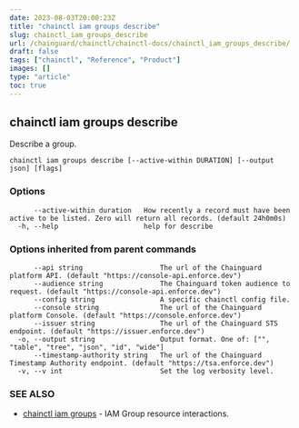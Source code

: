 ```yaml
---
date: 2023-08-03T20:00:23Z
title: "chainctl iam groups describe"
slug: chainctl_iam_groups_describe
url: /chainguard/chainctl/chainctl-docs/chainctl_iam_groups_describe/
draft: false
tags: ["chainctl", "Reference", "Product"]
images: []
type: "article"
toc: true
---
```

## chainctl iam groups describe

Describe a group.

```
chainctl iam groups describe [--active-within DURATION] [--output json] [flags]
```

### Options

```
      --active-within duration   How recently a record must have been active to be listed. Zero will return all records. (default 24h0m0s)
  -h, --help                     help for describe
```

### Options inherited from parent commands

```
      --api string                   The url of the Chainguard platform API. (default "https://console-api.enforce.dev")
      --audience string              The Chainguard token audience to request. (default "https://console-api.enforce.dev")
      --config string                A specific chainctl config file.
      --console string               The url of the Chainguard platform Console. (default "https://console.enforce.dev")
      --issuer string                The url of the Chainguard STS endpoint. (default "https://issuer.enforce.dev")
  -o, --output string                Output format. One of: ["", "table", "tree", "json", "id", "wide"]
      --timestamp-authority string   The url of the Chainguard Timestamp Authority endpoint. (default "https://tsa.enforce.dev")
  -v, --v int                        Set the log verbosity level.
```

### SEE ALSO

* [chainctl iam groups](/chainguard/chainctl/chainctl-docs/chainctl_iam_groups/)	 - IAM Group resource interactions.

